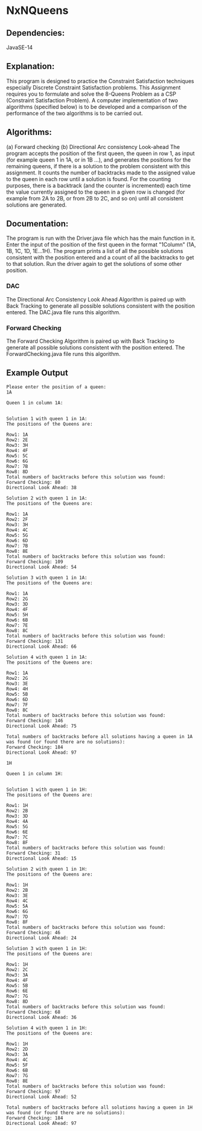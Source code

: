 # NxNQueens
## Dependencies:
JavaSE-14
## Explanation:
This program is designed to practice the Constraint Satisfaction techniques 
especially Discrete Constraint Satisfaction problems. 
This Assignment requires you to formulate and solve the 8-Queens Problem as a CSP 
(Constraint Satisfaction Problem). A computer implementation of two algorithms 
(specified below) is to be developed and a comparison of the performance of the two 
algorithms is to be carried out.
## Algorithms:
(a) Forward checking 
(b) Directional Arc consistency Look-ahead 
The program accepts the position of the first queen, the queen in row 1, as 
input (for example queen 1 in 1A, or in 1B ...), and generates the positions for the 
remaining queens, if there is a solution to the problem consistent with this 
assignment. It counts the number of backtracks made to the assigned 
value to the queen in each row until a solution is found. For the counting purposes, 
there is a backtrack (and the counter is incremented) each time the value currently 
assigned to the queen in a given row is changed (for example from 2A to 2B, or from 
2B to 2C, and so on) until all consistent solutions are generated. 
## Documentation:
The program is run with the Driver.java file which has the main function in it.
Enter the input of the position of the first queen in the format "1Column" (1A, 1B,
1C, 1D, 1E...1H). 
The program prints a list of all the possible solutions consistent with the position entered
and a count of all the backtracks to get to that solution. Run the driver again to get the 
solutions of some other position.
### DAC
The Directional Arc Consistency Look Ahead Algorithm is paired up with Back Tracking to generate all possible
solutions consistent with the position entered.
The DAC.java file runs this algorithm.
### Forward Checking
The Forward Checking Algorithm is paired up with Back Tracking to generate all possible
solutions consistent with the position entered.
The ForwardChecking.java file runs this algorithm.
## Example Output

```
Please enter the position of a queen: 
1A

Queen 1 in column 1A:


Solution 1 with queen 1 in 1A: 
The positions of the Queens are: 

Row1: 1A
Row2: 2E
Row3: 3H
Row4: 4F
Row5: 5C
Row6: 6G
Row7: 7B
Row8: 8D
Total numbers of backtracks before this solution was found:
Forward Checking: 80
Directional Look Ahead: 38

Solution 2 with queen 1 in 1A: 
The positions of the Queens are: 

Row1: 1A
Row2: 2F
Row3: 3H
Row4: 4C
Row5: 5G
Row6: 6D
Row7: 7B
Row8: 8E
Total numbers of backtracks before this solution was found:
Forward Checking: 109
Directional Look Ahead: 54

Solution 3 with queen 1 in 1A: 
The positions of the Queens are: 

Row1: 1A
Row2: 2G
Row3: 3D
Row4: 4F
Row5: 5H
Row6: 6B
Row7: 7E
Row8: 8C
Total numbers of backtracks before this solution was found:
Forward Checking: 131
Directional Look Ahead: 66

Solution 4 with queen 1 in 1A: 
The positions of the Queens are: 

Row1: 1A
Row2: 2G
Row3: 3E
Row4: 4H
Row5: 5B
Row6: 6D
Row7: 7F
Row8: 8C
Total numbers of backtracks before this solution was found:
Forward Checking: 146
Directional Look Ahead: 75

Total numbers of backtracks before all solutions having a queen in 1A was found (or found there are no solutions): 
Forward Checking: 184
Directional Look Ahead: 97
```

```Please enter the position of a queen: 
1H

Queen 1 in column 1H:


Solution 1 with queen 1 in 1H: 
The positions of the Queens are: 

Row1: 1H
Row2: 2B
Row3: 3D
Row4: 4A
Row5: 5G
Row6: 6E
Row7: 7C
Row8: 8F
Total numbers of backtracks before this solution was found:
Forward Checking: 31
Directional Look Ahead: 15

Solution 2 with queen 1 in 1H: 
The positions of the Queens are: 

Row1: 1H
Row2: 2B
Row3: 3E
Row4: 4C
Row5: 5A
Row6: 6G
Row7: 7D
Row8: 8F
Total numbers of backtracks before this solution was found:
Forward Checking: 46
Directional Look Ahead: 24

Solution 3 with queen 1 in 1H: 
The positions of the Queens are: 

Row1: 1H
Row2: 2C
Row3: 3A
Row4: 4F
Row5: 5B
Row6: 6E
Row7: 7G
Row8: 8D
Total numbers of backtracks before this solution was found:
Forward Checking: 68
Directional Look Ahead: 36

Solution 4 with queen 1 in 1H: 
The positions of the Queens are: 

Row1: 1H
Row2: 2D
Row3: 3A
Row4: 4C
Row5: 5F
Row6: 6B
Row7: 7G
Row8: 8E
Total numbers of backtracks before this solution was found:
Forward Checking: 97
Directional Look Ahead: 52

Total numbers of backtracks before all solutions having a queen in 1H was found (or found there are no solutions): 
Forward Checking: 184
Directional Look Ahead: 97
```
